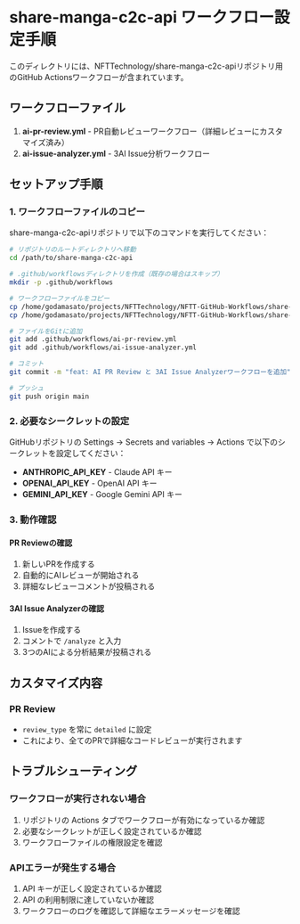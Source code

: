 # share-manga-c2c-api ワークフロー設定手順

このディレクトリには、NFTTechnology/share-manga-c2c-apiリポジトリ用のGitHub Actionsワークフローが含まれています。

## ワークフローファイル

1. **ai-pr-review.yml** - PR自動レビューワークフロー（詳細レビューにカスタマイズ済み）
2. **ai-issue-analyzer.yml** - 3AI Issue分析ワークフロー

## セットアップ手順

### 1. ワークフローファイルのコピー

share-manga-c2c-apiリポジトリで以下のコマンドを実行してください：

```bash
# リポジトリのルートディレクトリへ移動
cd /path/to/share-manga-c2c-api

# .github/workflowsディレクトリを作成（既存の場合はスキップ）
mkdir -p .github/workflows

# ワークフローファイルをコピー
cp /home/godamasato/projects/NFTTechnology/NFTT-GitHub-Workflows/share-manga-c2c-api-workflows/ai-pr-review.yml .github/workflows/
cp /home/godamasato/projects/NFTTechnology/NFTT-GitHub-Workflows/share-manga-c2c-api-workflows/ai-issue-analyzer.yml .github/workflows/

# ファイルをGitに追加
git add .github/workflows/ai-pr-review.yml
git add .github/workflows/ai-issue-analyzer.yml

# コミット
git commit -m "feat: AI PR Review と 3AI Issue Analyzerワークフローを追加"

# プッシュ
git push origin main
```

### 2. 必要なシークレットの設定

GitHubリポジトリの Settings → Secrets and variables → Actions で以下のシークレットを設定してください：

- **ANTHROPIC_API_KEY** - Claude API キー
- **OPENAI_API_KEY** - OpenAI API キー
- **GEMINI_API_KEY** - Google Gemini API キー

### 3. 動作確認

#### PR Reviewの確認
1. 新しいPRを作成する
2. 自動的にAIレビューが開始される
3. 詳細なレビューコメントが投稿される

#### 3AI Issue Analyzerの確認
1. Issueを作成する
2. コメントで `/analyze` と入力
3. 3つのAIによる分析結果が投稿される

## カスタマイズ内容

### PR Review
- `review_type` を常に `detailed` に設定
- これにより、全てのPRで詳細なコードレビューが実行されます

## トラブルシューティング

### ワークフローが実行されない場合
1. リポジトリの Actions タブでワークフローが有効になっているか確認
2. 必要なシークレットが正しく設定されているか確認
3. ワークフローファイルの権限設定を確認

### APIエラーが発生する場合
1. API キーが正しく設定されているか確認
2. API の利用制限に達していないか確認
3. ワークフローのログを確認して詳細なエラーメッセージを確認